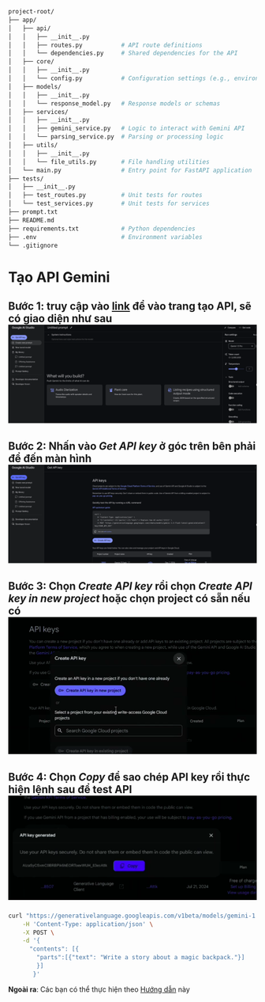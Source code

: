 ```bash
project-root/
├── app/
│   ├── api/
│   │   ├── __init__.py
│   │   ├── routes.py           # API route definitions
│   │   └── dependencies.py     # Shared dependencies for the API
│   ├── core/
│   │   ├── __init__.py
│   │   └── config.py           # Configuration settings (e.g., environment variables)
│   ├── models/
│   │   ├── __init__.py
│   │   └── response_model.py   # Response models or schemas
│   ├── services/
│   │   ├── __init__.py
│   │   ├── gemini_service.py   # Logic to interact with Gemini API
│   │   └── parsing_service.py  # Parsing or processing logic
│   ├── utils/
│   │   ├── __init__.py
│   │   └── file_utils.py       # File handling utilities
│   └── main.py                 # Entry point for FastAPI application
├── tests/
│   ├── __init__.py
│   ├── test_routes.py          # Unit tests for routes
│   └── test_services.py        # Unit tests for services
├── prompt.txt
├── README.md
├── requirements.txt            # Python dependencies
├── .env                        # Environment variables
└── .gitignore
```

# Tạo API Gemini 
## Bước 1: truy cập vào [link](aistudio.google.com) để vào trang tạo API, sẽ có giao diện như sau![alt text](image.png)
## Bước 2: Nhấn vào *Get API key* ở góc trên bên phải để đến màn hình![alt text](image-1.png)
## Bước 3: Chọn *Create API key* rồi chọn *Create API key in new project* hoặc chọn project có sẵn nếu có ![alt text](image-2.png)
## Bước 4: Chọn *Copy* để sao chép API key rồi thực hiện lệnh sau để test API![alt text](image-3.png)
```bash
curl "https://generativelanguage.googleapis.com/v1beta/models/gemini-1.5-flash:generateContent?key=${GEMINI_API_KEY}" \
    -H 'Content-Type: application/json' \
    -X POST \
    -d '{
      "contents": [{
        "parts":[{"text": "Write a story about a magic backpack."}]
        }]
       }'
```

**Ngoài ra**: Các bạn có thể thực hiện theo [Hướng dẫn](https://ai.google.dev/gemini-api/docs/api-key?hl=vi) này